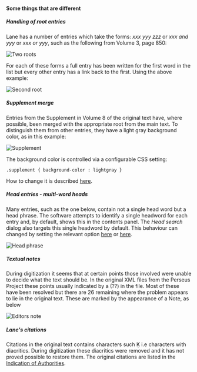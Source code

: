 #### Some things that are different


##### Handling of root entries

Lane has a number of entries which take the forms: *xxx yyy zzz* or *xxx and yyy* or *xxx or yyy*, such as the following from Volume 3, page 850:

![Two roots](/images/tworoots.png)


For each of these forms a full entry has been written for the first word in the list but every other entry has a link back to the first. Using the above example:

![Second root](/images/secondroot.png)


##### Supplement merge

Entries from the Supplement in Volume 8 of the original text have, where possible, been merged with the appropriate root from the main text. To distinguish them from other entries, they have a light gray background color, as in this example:

![Supplement](/images/supplement.png)


The background color is controlled via a configurable CSS setting:

    .supplement { background-color : lightgray }


How to change it is described [here](../custom/editview.png).

##### Head entries - multi-word heads
<a name="headword"></a>

Many entries, such as the one below, contain not a single head word but a head phrase. The software attempts to identify a single headword for each entry and, by default, shows this in the contents panel. The *Head search* dialog also targets this single headword by default. This behaviour can changed by setting the relevant option [here](../options/options_contents.md#headphrase) or [here](../options/options_entry.md#headphrase).

![Head phrase](/images/headphrase.png)


##### Textual notes

During digitization it seems that at certain points those involved were unable to decide what the text should be. In the original XML files from the Perseus Project these points usually indicated by a (??) in the file. Most of these have been resolved but there are 26 remaining where the problem appears to lie in the original text. These are marked by the appearance of a Note, as below

![Editors note](/images/editorsnote.png)

##### Lane's citations

Citations in the original text contains characters such Ḳ i.e characters with diacritics. During digitization these diacritics were removed and it has not proved possible to restore them. The original citations are listed in the [Indication of Authorities](../lane/preface.md#authorities).
